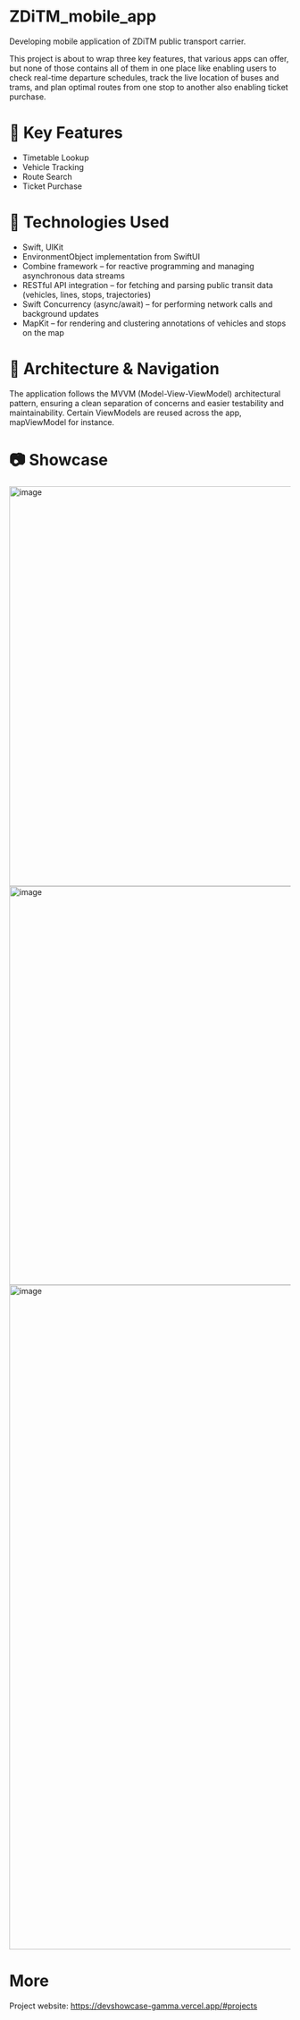 # ZDiTM_mobile_app

Developing mobile application of ZDiTM public transport carrier.

This project is about to wrap three key features, that various apps can offer, but none of those contains all of them in one place like enabling users to check real-time departure schedules, track the live location of buses and trams, and plan optimal routes from one stop to another also enabling ticket purchase.

# 🔑 Key Features

* Timetable Lookup
* Vehicle Tracking
* Route Search
* Ticket Purchase

# 🚀 Technologies Used

* Swift, UIKit 
* EnvironmentObject implementation from SwiftUI
* Combine framework – for reactive programming and managing asynchronous data streams
* RESTful API integration – for fetching and parsing public transit data (vehicles, lines, stops, trajectories)
* Swift Concurrency (async/await) – for performing network calls and background updates
* MapKit – for rendering and clustering annotations of vehicles and stops on the map

# 🔧 Architecture & Navigation

 The application follows the MVVM (Model-View-ViewModel) architectural pattern, ensuring a clean separation of concerns and easier testability and maintainability. Certain ViewModels are reused across the app, mapViewModel for instance.

# 📷 Showcase

<img width="1187" height="715" alt="image" src="https://github.com/user-attachments/assets/bd8c3211-edc2-488b-9773-05232fd03f39" />
<img width="1185" height="713" alt="image" src="https://github.com/user-attachments/assets/c32cb117-ba0d-41c4-84c5-687763a5828d" />
<img width="1188" alt="image" src="https://github.com/user-attachments/assets/569cba58-3811-4a05-87a8-2edf323ce95c" />

# More 
Project website: https://devshowcase-gamma.vercel.app/#projects
